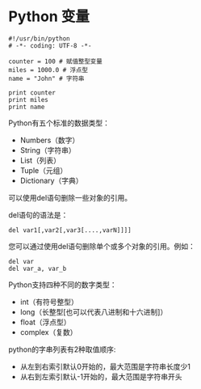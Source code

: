 # Python 变量

```
#!/usr/bin/python
# -*- coding: UTF-8 -*-
 
counter = 100 # 赋值整型变量
miles = 1000.0 # 浮点型
name = "John" # 字符串
 
print counter
print miles
print name
```

Python有五个标准的数据类型：

- Numbers（数字）
- String（字符串）
- List（列表）
- Tuple（元组）
- Dictionary（字典）


可以使用del语句删除一些对象的引用。

del语句的语法是：
```
del var1[,var2[,var3[....,varN]]]]
```

您可以通过使用del语句删除单个或多个对象的引用。例如：

```
del var
del var_a, var_b
```

Python支持四种不同的数字类型：

- int（有符号整型）
- long（长整型[也可以代表八进制和十六进制]）
- float（浮点型）
- complex（复数）


python的字串列表有2种取值顺序:

- 从左到右索引默认0开始的，最大范围是字符串长度少1
- 从右到左索引默认-1开始的，最大范围是字符串开头
